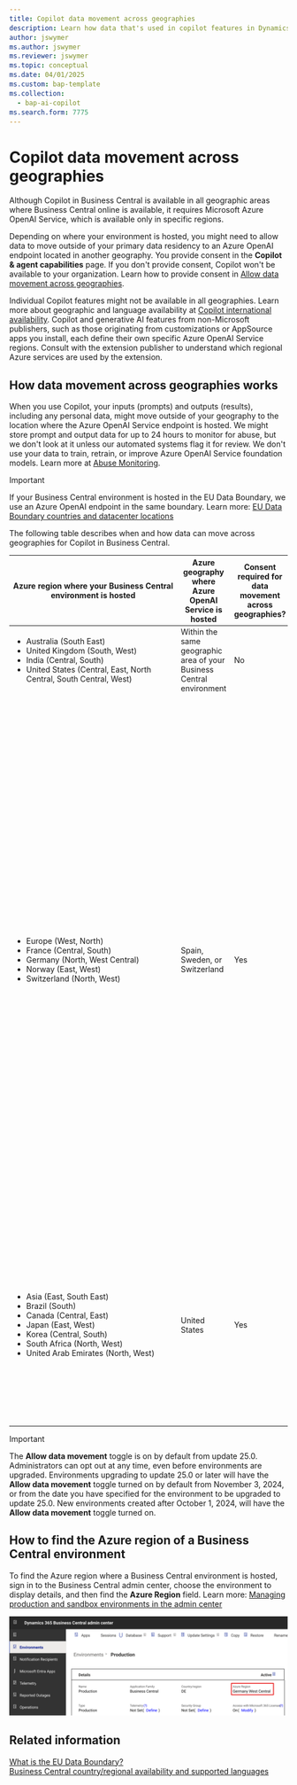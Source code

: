 ```yaml
---
title: Copilot data movement across geographies
description: Learn how data that's used in copilot features in Dynamics 365 Business Central moves across geographies where Azure OpenAI Service isn't available by default.
author: jswymer 
ms.author: jswymer
ms.reviewer: jswymer
ms.topic: conceptual
ms.date: 04/01/2025
ms.custom: bap-template 
ms.collection:
  - bap-ai-copilot
ms.search.form: 7775
---
```


# Copilot data movement across geographies

Although Copilot in Business Central is available in all geographic areas where Business Central online is available, it requires Microsoft Azure OpenAI Service, which is available only in specific regions.  

Depending on where your environment is hosted, you might need to allow data to move outside of your primary data residency to an Azure OpenAI endpoint located in another geography. You provide consent in the **Copilot & agent capabilities** page. If you don't provide consent, Copilot won't be available to your organization. Learn how to provide consent in [Allow data movement across geographies](enable-ai.md#allow-data-movement-across-geographies).

Individual Copilot features might not be available in all geographies. Learn more about geographic and language availability at [Copilot international availability](https://aka.ms/bapcopilot-intl-report-external). Copilot and generative AI features from non-Microsoft publishers, such as those originating from customizations or AppSource apps you install, each define their own specific Azure OpenAI Service regions. Consult with the extension publisher to understand which regional Azure services are used by the extension.

## How data movement across geographies works

When you use Copilot, your inputs (prompts) and outputs (results), including any personal data, might move outside of your geography to the location where the Azure OpenAI Service endpoint is hosted. We might store prompt and output data for up to 24 hours to monitor for abuse, but we don't look at it unless our automated systems flag it for review. We don't use your data to train, retrain, or improve Azure OpenAI Service foundation models. Learn more at [Abuse Monitoring](/azure/ai-services/openai/concepts/abuse-monitoring).

> [!IMPORTANT]
> If your Business Central environment is hosted in the EU Data Boundary, we use an Azure OpenAI endpoint in the same boundary. Learn more: [EU Data Boundary countries and datacenter locations](/privacy/eudb/eu-data-boundary-learn#eu-data-boundary-countries-and-datacenter-locations)

The following table describes when and how data can move across geographies for Copilot in Business Central. 

| Azure&nbsp;region&nbsp;where&nbsp;your&nbsp;Business&nbsp;Central environment is hosted | Azure geography where Azure OpenAI Service is hosted |Consent required for data movement across geographies? |How to allow data to move across geographic areas|
| - | - | - |-|
|<ul><li>Australia (South East)</li><li>United Kingdom (South, West)</li><li>India (Central, South)</li><li>United States (Central, East, North Central, South Central, West)</li></ul>|Within the same geographic area of your Business Central environment|No|No action required. Data doesn't move across geographies in this scenario. |
|<ul><li>Europe (West, North)</li><li>France (Central, South)</li><li>Germany (North, West Central)</li><li>Norway (East, West)</li><li>Switzerland (North, West) </li></ul>|Spain, Sweden, or Switzerland|Yes|Data doesn't move outside the EU Data Boundary in this scenario. Learn more about EU Data Boundary countries and datacenter locations at [What is the EU Data Boundary?](/privacy/eudb/eu-data-boundary-learn#eu-data-boundary-countries-and-datacenter-locations)<br><br>For environments in these Azure regions, Copilot may use Azure OpenAI Service in any of the three Azure geographies.<br><br>**Note:** By default, the **Allow data movement** toggle is on. If you don't want to provide consent to data movement to other geographies within the EU Data Boundary, you can switch off the toggle at any time. In this case, Copilot features won't be available to your organization.|
|<ul><li>Asia (East, South East)</li><li>Brazil (South)</li><li>Canada (Central, East)</li><li>Japan (East, West)</li><li>Korea (Central, South)</li><li>South Africa (North, West)</li><li>United Arab Emirates (North, West)</li></ul> |United States|Yes|**Note:** By default, the **Allow data movement** toggle is on. If you don't want to provide consent to data movement, you can switch off the toggle at any time. In this case, Copilot features won't be available to your organization.|

> [!IMPORTANT]
> The **Allow data movement** toggle is on by default from update 25.0. Administrators can opt out at any time, even before environments are upgraded. Environments upgrading to update 25.0 or later will have the **Allow data movement** toggle turned on by default from November 3, 2024, or from the date you have specified for the environment to be upgraded to update 25.0. New environments created after October 1, 2024, will have the **Allow data movement** toggle turned on.

## How to find the Azure region of a Business Central environment

To find the Azure region where a Business Central environment is hosted, sign in to the Business Central admin center, choose the environment to display details, and then find the **Azure Region** field. Learn more: [Managing production and sandbox environments in the admin center](/dynamics365/business-central/dev-itpro/administration/tenant-admin-center-environments)

![Shows the environment details in Business Central admin center](media/business-central-admin-center-azure-region.svg "Shows the environment details in Business Central admin center")

## Related information

[What is the EU Data Boundary?](/privacy/eudb/eu-data-boundary-learn)  
[Business Central country/regional availability and supported languages](/dynamics365/business-central/dev-itpro/compliance/apptest-countries-and-translations)  
